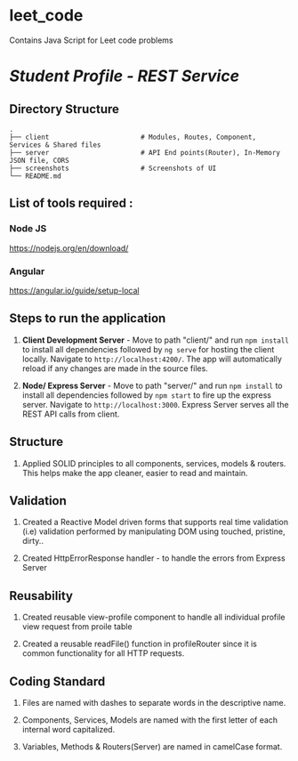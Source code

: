 # leet_code

Contains Java Script for Leet code problems


# *Student Profile - REST Service*

## Directory Structure
    .   
	├── client                       # Modules, Routes, Component, Services & Shared files   
    ├── server                       # API End points(Router), In-Memory JSON file, CORS
    ├── screenshots                  # Screenshots of UI
    └── README.md

## List of tools required :

### Node JS

https://nodejs.org/en/download/

### Angular

https://angular.io/guide/setup-local

## Steps to run the application

1. **Client Development Server** - Move to path "client/" and run `npm install` to install all dependencies followed by `ng serve` for hosting the client locally. Navigate to `http://localhost:4200/`. The app will automatically reload if any changes are made in the source files.

2. **Node/ Express Server** - Move to path "server/" and run `npm install` to install all dependencies followed by `npm start` to fire up the express server. Navigate to `http://localhost:3000`. Express Server serves all the REST API calls from client.

## Structure

1. Applied SOLID principles to all components, services, models & routers. This helps make the app cleaner, easier to read and maintain.

## Validation

1. Created a Reactive Model driven forms that supports real time validation (i.e) validation performed by manipulating DOM using touched, pristine, dirty..

2. Created HttpErrorResponse handler - to handle the errors from Express Server

## Reusability

1. Created reusable view-profile component to handle all individual profile view request from proile table

2. Created a reusable readFile() function in profileRouter since it is common functionality for all HTTP requests.

## Coding Standard

1. Files are named with dashes to separate words in the descriptive name.

2. Components, Services, Models are named with the first letter of each internal word capitalized.

3. Variables, Methods & Routers(Server) are named in camelCase format.
